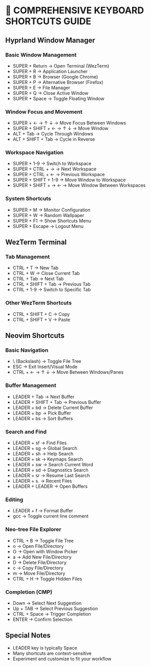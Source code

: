 # 🔑 COMPREHENSIVE KEYBOARD SHORTCUTS GUIDE

## Hyprland Window Manager

### Basic Window Management

- SUPER + Return → Open Terminal (WezTerm)
- SUPER + R → Application Launcher
- SUPER + B → Browser (Google Chrome)
- SUPER + P → Alternative Browser (Firefox)
- SUPER + E → File Manager
- SUPER + Q → Close Active Window
- SUPER + Space → Toggle Floating Window

### Window Focus and Movement

- SUPER + ← → ↑ ↓ → Move Focus Between Windows
- SUPER + SHIFT + ← → ↑ ↓ → Move Window
- ALT + Tab → Cycle Through Windows
- ALT + SHIFT + Tab → Cycle in Reverse

### Workspace Navigation

- SUPER + 1-9 → Switch to Workspace
- SUPER + CTRL + → → Next Workspace
- SUPER + CTRL + ← → Previous Workspace
- SUPER + SHIFT + 1-9 → Move Window to Workspace
- SUPER + SHIFT + → ← → Move Window Between Workspaces

### System Shortcuts

- SUPER + M → Monitor Configuration
- SUPER + W → Random Wallpaper
- SUPER + F1 → Show Shortcuts Menu
- SUPER + Escape → Logout Menu

## WezTerm Terminal

### Tab Management

- CTRL + T → New Tab
- CTRL + W → Close Current Tab
- CTRL + Tab → Next Tab
- CTRL + SHIFT + Tab → Previous Tab
- CTRL + 1-9 → Switch to Specific Tab

### Other WezTerm Shortcuts

- CTRL + SHIFT + C → Copy
- CTRL + SHIFT + V → Paste

## Neovim Shortcuts

### Basic Navigation

- \ (Backslash) → Toggle File Tree
- ESC → Exit Insert/Visual Mode
- CTRL + ← → ↑ ↓ → Move Between Windows/Panes

### Buffer Management

- LEADER + Tab → Next Buffer
- LEADER + SHIFT + Tab → Previous Buffer
- LEADER + bd → Delete Current Buffer
- LEADER + bp → Pick Buffer
- LEADER + bs → Sort Buffers

### Search and Find

- LEADER + sf → Find Files
- LEADER + sg → Global Search
- LEADER + sh → Help Search
- LEADER + sk → Keymaps Search
- LEADER + sw → Search Current Word
- LEADER + sd → Diagnostics Search
- LEADER + sr → Resume Last Search
- LEADER + s. → Recent Files
- LEADER + LEADER → Open Buffers

### Editing

- LEADER + f → Format Buffer
- gcc → Toggle current line comment

### Neo-tree File Explorer

- CTRL + B → Toggle File Tree
- o → Open File/Directory
- O → Open with Window Picker
- a → Add New File/Directory
- D → Delete File/Directory
- c → Copy File/Directory
- m → Move File/Directory
- CTRL + H → Toggle Hidden Files

### Completion (CMP)

- Down → Select Next Suggestion
- Up + TAB → Select Previous Suggestion
- CTRL + Space → Trigger Completion
- ENTER → Confirm Selection

## Special Notes

- LEADER key is typically Space
- Many shortcuts are context-sensitive
- Experiment and customize to fit your workflow
